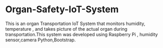 # Organ-Safety-IoT-System
This is an organ Transportation IoT System that monitors humidity, temperature , and takes picture of the actual organ during transportation.This system was developed using Raspberry Pi , humidity sensor,camera Python,Bootstrap.
